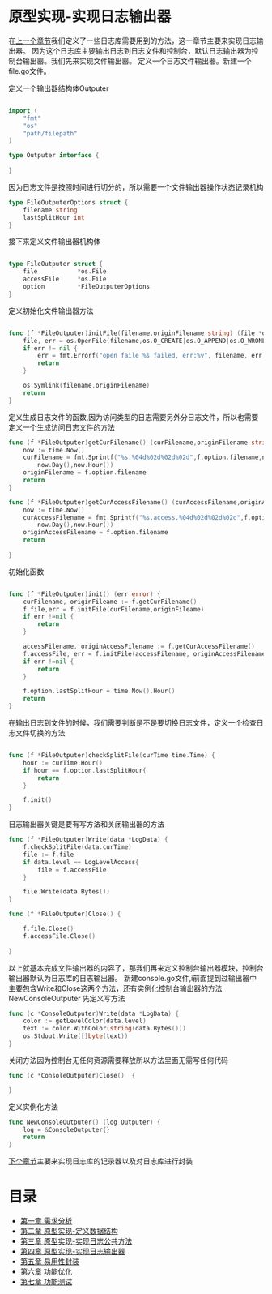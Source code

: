 # 原型实现-实现日志输出器

在[上一个章节][第三章]我们定义了一些日志库需要用到的方法，这一章节主要来实现日志输出器。
因为这个日志库主要输出日志到日志文件和控制台，默认日志输出器为控制台输出器。我们先来实现文件输出器。
定义一个日志文件输出器。新建一个file.go文件。

定义一个输出器结构体Outputer

```go

import (
	"fmt"
	"os"
	"path/filepath"
)

type Outputer interface {
	
}

```
因为日志文件是按照时间进行切分的，所以需要一个文件输出器操作状态记录机构

```go
type FileOutputerOptions struct {
	filename string
	lastSplitHour int
}
```
接下来定义文件输出器机构体
```go

type FileOutputer struct {
	file           *os.File
	accessFile     *os.File
	option         *FileOutputerOptions
}

```

定义初始化文件输出器方法
```go

func (f *FileOutputer)initFile(filename,originFilename string) (file *os.File,err error) {
	file, err = os.OpenFile(filename,os.O_CREATE|os.O_APPEND|os.O_WRONLY, 0755
	if err != nil {
		err = fmt.Errorf("open faile %s failed, err:%v", filename, err)
		return
	}

	os.Symlink(filename,originFilename)
	return
}

```
定义生成日志文件的函数,因为访问类型的日志需要另外分日志文件，所以也需要定义一个生成访问日志文件的方法
```go
func (f *FileOutputer)getCurFilename() (curFilename,originFilename string)  {
	now := time.Now()
	curFilename = fmt.Sprintf("%s.%04d%02d%02d%02d",f.option.filename,now.Year(),now.Month(),
		now.Day(),now.Hour())
	originFilename = f.option.filename
	return
}

func (f *FileOutputer)getCurAccessFilename() (curAccessFilename,originAccessFilename string) {
	now := time.Now()
	curAccessFilename = fmt.Sprintf("%s.access.%04d%02d%02d%02d",f.option.filename,now.Year(),now.Month(),
		now.Day(),now.Hour())
	originAccessFilename = f.option.filename
	return
	
}
```
初始化函数
```go

func (f *FileOutputer)init() (err error) {
	curFilename, originFileame := f.getCurFilename()
	f.file,err = f.initFile(curFilename,originFileame)
	if err !=nil {
		return
	}

	accessFilename, originAccessFilename := f.getCurAccessFilename()
	f.accessFile, err = f.initFile(accessFilename, originAccessFilename)
	if err !=nil {
		return
	}

	f.option.lastSplitHour = time.Now().Hour()
	return
}

```
在输出日志到文件的时候，我们需要判断是不是要切换日志文件，定义一个检查日志文件切换的方法
```go

func (f *FileOutputer)checkSplitFile(curTime time.Time) {
	hour := curTime.Hour()
	if hour == f.option.lastSplitHour{
		return
	}

	f.init()
}

```
日志输出器关键是要有写方法和关闭输出器的方法
```go
func (f *FileOutputer)Write(data *LogData) {
	f.checkSplitFile(data.curTime)
	file := f.file
	if data.level == LogLevelAccess{
		file = f.accessFile
	}

	file.Write(data.Bytes())
}

func (f *FileOutputer)Close() {

	f.file.Close()
	f.accessFile.Close()
	
}
```
以上就基本完成文件输出器的内容了，那我们再来定义控制台输出器模块，控制台输出器默认为日志库的日志输出器。
新建console.go文件,i前面提到过输出器中主要包含Write和Close这两个方法，还有实例化控制台输出器的方法NewConsoleOutputer
先定义写方法
```go
func (c *ConsoleOutputer)Write(data *LogData) {
	color := getLevelColor(data.level)
	text := color.WithColor(string(data.Bytes()))
	os.Stdout.Write([]byte(text))
}
```
关闭方法因为控制台无任何资源需要释放所以方法里面无需写任何代码
```go
func (c *ConsoleOutputer)Close()  {

}
```
定义实例化方法
```go
func NewConsoleOutputer() (log Outputer) {
	log = &ConsoleOutputer{}
	return
}

```
[下个章节][第五章]主要来实现日志库的记录器以及对日志库进行封装

 # 目录
 
 - [第一章 需求分析][第一章]
 - [第二章 原型实现-定义数据结构][第二章]
 - [第三章 原型实现-实现日志公共方法][第三章]
 - [第四章 原型实现-实现日志输出器][第四章]
 - [第五章 易用性封装][第五章]
 - [第六章 功能优化][第六章]
 - [第七章 功能测试][第七章]
 
 [第一章]: ../part1
 [第二章]: ../part2
 [第三章]: ../part3
 [第四章]: ../part4
 [第五章]: ../part5
 [第六章]: ../part6
 [第七章]: ../part7